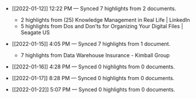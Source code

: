 - [[2022-01-12]] 12:22 PM — Synced 7 highlights from 2 documents.
    - 2 highlights from (25) Knowledge Management in Real Life | LinkedIn
    - 5 highlights from Dos and Don’ts for Organizing Your Digital Files | Seagate US

- [[2022-01-15]] 4:05 PM — Synced 7 highlights from 1 document.
    - 7 highlights from Data Warehouse Insurance - Kimball Group

- [[2022-01-16]] 4:28 PM — Synced 0 highlights from 0 documents.

- [[2022-01-17]] 8:28 PM — Synced 0 highlights from 0 documents.

- [[2022-01-22]] 5:07 PM — Synced 0 highlights from 0 documents.

